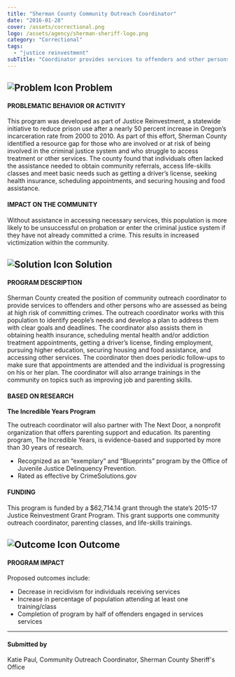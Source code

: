 ```yaml
---
title: "Sherman County Community Outreach Coordinator"
date: "2016-01-28"
cover: /assets/correctional.png
logo: /assets/agency/sherman-sheriff-logo.png
category: "Correctional"
tags:
  - "justice reinvestment"
subTitle: "Coordinator provides services to offenders and other persons who are assessed as being at high risk of committing crimes."
---
```


## ![Problem Icon](https://github.com/google/material-design-icons/raw/master/alert/1x_web/ic_error_outline_black_48dp.png "Problem") Problem

#### PROBLEMATIC BEHAVIOR OR ACTIVITY

This program was developed as part of Justice Reinvestment, a statewide initiative to reduce prison use after a nearly 50 percent increase in Oregon’s incarceration rate from 2000 to 2010. As part of this effort, Sherman County identified a resource gap for those who are involved or at risk of being involved in the criminal justice system and who struggle to access treatment or other services. The county found that individuals often lacked the assistance needed to obtain community referrals, access life-skills classes and meet basic needs such as getting a driver’s license, seeking health insurance, scheduling appointments, and securing housing and food assistance.

#### IMPACT ON THE COMMUNITY

Without assistance in accessing necessary services, this population is more likely to be unsuccessful on probation or enter the criminal justice system if they have not already committed a crime. This results in increased victimization within the community.

## ![Solution Icon](https://github.com/google/material-design-icons/raw/master/action/1x_web/ic_lightbulb_outline_black_48dp.png "Solution") Solution

#### PROGRAM DESCRIPTION

Sherman County created the position of community outreach coordinator to provide services to offenders and other persons who are assessed as being at high risk of committing crimes. The outreach coordinator works with this population to identify people’s needs and develop a plan to address them with clear goals and deadlines. The coordinator also assists them in obtaining health insurance, scheduling mental health and/or addiction treatment appointments, getting a driver’s license, finding employment, pursuing higher education, securing housing and food assistance, and accessing other services. The coordinator then does periodic follow-ups to make sure that appointments are attended and the individual is progressing on his or her plan. The coordinator will also arrange trainings in the community on topics such as improving job and parenting skills.

#### BASED ON RESEARCH

**The Incredible Years Program**

The outreach coordinator will also partner with The Next Door, a nonprofit organization that offers parenting support and education. Its parenting program, The Incredible Years, is evidence-based and supported by more than 30 years of research.

* Recognized as an “exemplary” and “Blueprints” program by the Office of Juvenile Justice Delinquency Prevention.
* Rated as effective by CrimeSolutions.gov

#### FUNDING

This program is funded by a $62,714.14 grant through the state’s 2015-17 Justice Reinvestment Grant Program. This grant supports one community outreach coordinator, parenting classes, and life-skills trainings.

## ![Outcome Icon](https://github.com/google/material-design-icons/raw/master/action/1x_web/ic_view_list_black_48dp.png "Outcome") Outcome

#### PROGRAM IMPACT

Proposed outcomes include:

* Decrease in recidivism for individuals receiving services
* Increase in percentage of population attending at least one training/class
* Completion of program by half of offenders engaged in services services

---

#### Submitted by
Katie Paul, Community Outreach Coordinator, Sherman County Sheriff's Office

